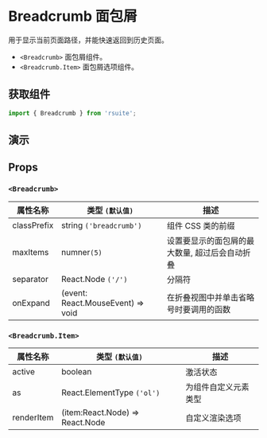 # Breadcrumb 面包屑

用于显示当前页面路径，并能快速返回到历史页面。

- `<Breadcrumb>` 面包屑组件。
- `<Breadcrumb.Item>` 面包屑选项组件。

## 获取组件

```js
import { Breadcrumb } from 'rsuite';
```

## 演示

<!--{demo}-->

## Props

### `<Breadcrumb>`

| 属性名称    | 类型 `(默认值)`                   | 描述                                           |
| ----------- | --------------------------------- | ---------------------------------------------- |
| classPrefix | string `('breadcrumb')`           | 组件 CSS 类的前缀                              |
| maxItems    | numner`(5)`                       | 设置要显示的面包屑的最大数量, 超过后会自动折叠 |
| separator   | React.Node `('/')`                | 分隔符                                         |
| onExpand    | (event: React.MouseEvent) => void | 在折叠视图中并单击省略号时要调用的函数         |

### `<Breadcrumb.Item>`

| 属性名称   | 类型 `(默认值)`                 | 描述                 |
| ---------- | ------------------------------- | -------------------- |
| active     | boolean                         | 激活状态             |
| as         | React.ElementType `('ol')`      | 为组件自定义元素类型 |
| renderItem | (item:React.Node) => React.Node | 自定义渲染选项       |
